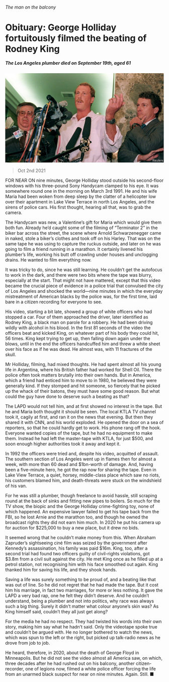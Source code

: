 ###### The man on the balcony

# Obituary: George Holliday fortuitously filmed the beating of Rodney King 

##### The Los Angeles plumber died on September 19th, aged 61 

![image](images/20211002_obp501.jpg) 

> Oct 2nd 2021 

FOR NEAR ON nine minutes, George Holliday stood outside his second-floor windows with his three-pound Sony Handycam clamped to his eye. It was somewhere round one in the morning on March 3rd 1991. He and his wife Maria had been woken from deep sleep by the clatter of a helicopter low over their apartment in Lake View Terrace in north Los Angeles, and the sirens of police cars. His first thought, hearing all that, was to grab the camera.

The Handycam was new, a Valentine’s gift for Maria which would give them both fun. Already he’d caught some of the filming of “Terminator 2” in the biker bar across the street, the scene where Arnold Schwarzenegger came in naked, stole a biker’s clothes and took off on his Harley. That was on the same tape he was using to capture the ruckus outside, and later on he was going to film a friend running in a marathon. It certainly livened his plumber’s life, working his butt off crawling under houses and unclogging drains. He wanted to film everything now.


It was tricky to do, since he was still learning. He couldn’t get the autofocus to work in the dark, and there were two bits where the tape was blurry, especially at the start. That might not have mattered, except that this video became the crucial piece of evidence in a police trial that convulsed the city of Los Angeles and shocked the world—nine minutes in which the everyday mistreatment of American blacks by the police was, for the first time, laid bare in a citizen recording for everyone to see.

His video, starting a bit late, showed a group of white officers who had stopped a car. Four of them approached the driver, later identified as Rodney King, a black man on parole for a robbery. He had been driving wildly with alcohol in his blood. In the first 81 seconds of the video the officers beat and kicked King, on whatever part of his body they could hit, 56 times. King kept trying to get up, then falling down again under the blows, until in the end the officers handcuffed him and threw a white sheet over his face as if he was dead. He almost was, with 11 fractures of the skull.

Mr Holliday, filming, had mixed thoughts. He had spent almost all his young life in Argentina, where his British father had worked for Shell Oil. There the police often took matters brutally into their own hands. But in America, which a friend had enticed him to move to in 1980, he believed they were generally kind. If they stomped and hit someone, so fiercely that he picked up the whack of their batons, they must have some good reason. But what could the guy have done to deserve such a beating as that?

The LAPD would not tell him, and at first showed no interest in the tape. But he and Maria both thought it should be seen. The local KTLA TV channel took it, cagily at first, and ran it on the news that evening. But then they shared it with CNN, and his world exploded. He opened the door on a sea of reporters, so that he could hardly get to work. His phone rang off the hook. Everyone wanted copies of the tape, but he had no equipment to make them. Instead he had left the master-tape with KTLA, for just $500, and soon enough higher authorities took it away and kept it.

In 1992 the officers were tried and, despite his video, acquitted of assault. The southern section of Los Angeles went up in flames then for almost a week, with more than 60 dead and $1bn-worth of damage. And, having been a five-minute hero, he got the rap now for sharing the tape. Even in Lake View Terrace, a quiet, horsey, middle-class place which saw no riots, his customers blamed him, and death-threats were stuck on the windshield of his van.

For he was still a plumber, though freelance to avoid hassle, still scraping round at the back of sinks and fitting new pipes to boilers. So much for the TV show, the biopic and the George Holliday crime-fighting toy, none of which happened. An expensive lawyer failed to get his tape back from the FBI, so he lost Arnie and the marathon too, and though he owned the broadcast rights they did not earn him much. In 2020 he put his camera up for auction for $225,000 to buy a new place, but it drew no bids.

It seemed wrong that he couldn’t make money from this. When Abraham Zapruder’s sightseeing ciné film was seized by the government after Kennedy’s assassination, his family was paid $16m. King, too, after a second trial had found two officers guilty of civil-rights violations, got $3.8m from a civil suit against the city. He met King once as he filled up at a petrol station, not recognising him with his face smoothed out again. King thanked him for saving his life, and they shook hands.

Saving a life was surely something to be proud of, and a beating like that was out of line. So he did not regret that he had made the tape. But it cost him his marriage, in fact two marriages, for more or less nothing. It gave the LAPD a very bad rap, one he felt they didn’t deserve. And he couldn’t understand, being a plumber and not into politics, why race was always such a big thing. Surely it didn’t matter what colour anyone’s skin was? As King himself said, couldn’t they all just get along?

For the media he had no respect. They had twisted his words into their own story, making him say what he hadn’t said. Only the videotape spoke true and couldn’t be argued with. He no longer bothered to watch the news, which was spun to the left or the right, but picked up talk-radio news as he drove from job to job.

He heard, therefore, in 2020, about the death of George Floyd in Minneapolis. But he did not see the video almost all America saw, on which, three decades after he had rushed out on his balcony, another citizen-recorder, one of legions now, filmed a white police officer forcing the life from an unarmed black suspect for near on nine minutes. Again. Still. ■

